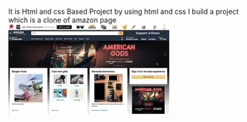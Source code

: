 It is Html and css Based Project by using html and css I build a project which is a clone of amazon page
<img src="amazon.webp">
